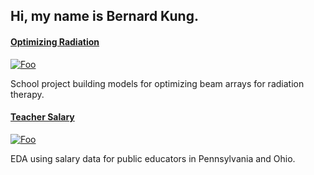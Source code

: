 ## Hi, my name is Bernard Kung.

#### [Optimizing Radiation](https://bernardkung.github.io/OptimizingRadiation/)

[![Foo](https://github.com/bernardkung/bkung/blob/master/images/optimizingradiation_image.jpg?raw=true)](https://bernardkung.github.io/OptimizingRadiation/)

School project building models for optimizing beam arrays for radiation therapy. 

#### [Teacher Salary](https://bernardkung.github.io/TeacherSalary/)

[![Foo](https://github.com/bernardkung/bkung/blob/master/images/teachersalary_image.jpg?raw=true)](https://bernardkung.github.io/TeacherSalary/)

EDA using salary data for public educators in Pennsylvania and Ohio.
